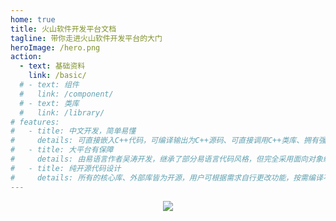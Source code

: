 ```yaml
---
home: true
title: 火山软件开发平台文档
tagline: 带你走进火山软件开发平台的大门
heroImage: /hero.png
action:
  - text: 基础资料
    link: /basic/
  # - text: 组件
  #   link: /component/
  # - text: 类库
  #   link: /library/
# features:
#   - title: 中文开发，简单易懂
#     details: 可直接嵌入C++代码，可编译输出为C++源码、可直接调用C++类库、拥有强大的可视化界面设计布局器。
#   - title: 大平台有保障
#     details: 由易语言作者吴涛开发，继承了部分易语言代码风格，但完全采用面向对象编程，项目管理强大。
#   - title: 纯开源代码设计
#     details: 所有的核心库、外部库皆为开源，用户可根据需求自行更改功能，按需编译不报毒，调用C++编译器，称之为语言之上的语言。
---
```


<center><img src="/assets/images/QRCODE.png"></center>
